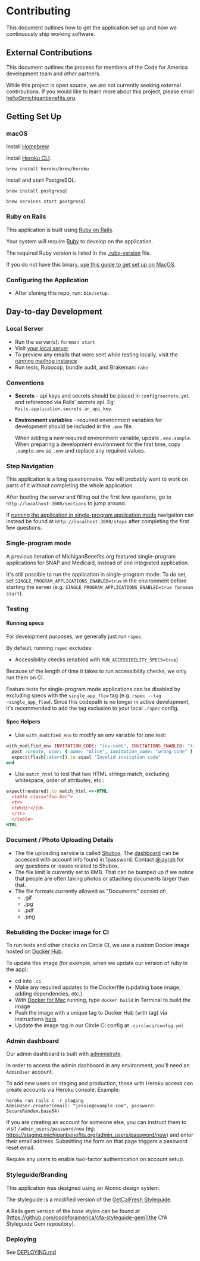 # Contributing

This document outlines how to get the application set up
and how we continuously ship working software.

## External Contributions

This document outlines the process for members of the Code for
America development team and other partners.

While this project is open source,
we are not currently seeking external contributions.
If you would like to learn more about this project,
please email <hello@michiganbenefits.org>.

## Getting Set Up

### macOS

Install [Homebrew].

Install [Heroku CLI].

`brew install heroku/brew/heroku`

Install and start PostgreSQL.

`brew install postgresql`

`brew services start postgresql`

[Homebrew]: https://brew.sh/
[Heroku CLI]: https://devcenter.heroku.com/articles/heroku-cli

### Ruby on Rails

This application is built using [Ruby on Rails].

Your system will require [Ruby] to develop on the application.

The required Ruby version is listed in the [.ruby-version](.ruby-version) file.

If you do not have this binary, [use this guide to get set up on MacOS].

[Ruby on Rails]: http://rubyonrails.org
[Ruby]: https://www.ruby-lang.org/en/
[use this guide to get set up on MacOS]: http://installfest.railsbridge.org/installfest/macintosh

### Configuring the Application

* After cloning this repo, run: `bin/setup`.

## Day-to-day Development

### Local Server

* Run the server(s): `foreman start`
* Visit [your local server](http://localhost:3000)
* To preview any emails that were sent while testing locally, visit the [running mailhog instance](http://localhost:8025/)
* Run tests, Rubocop, bundle audit, and Brakeman: `rake`

### Conventions

* **Secrets** - api keys and secrets should be placed in `config/secrets.yml` and
  referenced via Rails' secrets api. Eg: `Rails.application.secrets.an_api_key`.
* **Environment variables** - required environment variables for development should be included in the `.env` file.

    When adding a new required environment variable, update `.env.sample`. When preparing a development environment for the first time, copy `.sample.env` as `.env` and replace any required values.


### Step Navigation

This application is a long questionnaire. You will probably want to work on parts of 
it without completing the whole application.

After booting the server and filling out the first few questions,
go to `http://localhost:3000/sections` to jump around.

If [running the application in single-program application mode](#single-program-mode) 
navigation can instead be found at `http://localhost:3000/steps` after completing 
the first few questions.


### Single-program mode

A previous iteration of MichiganBenefits.org featured single-program applications 
for SNAP and Medicaid, instead of one integrated application.

It's still possible to run the application in single-program mode. To do set, set `SINGLE_PROGRAM_APPLICATIONS_ENABLED=true` in the environment before 
starting the server (e.g. `SINGLE_PROGRAM_APPLICATIONS_ENABLED=true foreman start`).

### Testing

#### Running specs

For development purposes, we generally just run `rspec`.

By default, running `rspec` excludes:

* Accessibility checks (enabled with `RUN_ACCESSIBILITY_SPECS=true`)

Because of the length of time it takes to run accessibility checks, we only run them on CI.

Feature tests for single-program mode applications can be disabled by excluding specs
with the `single_app_flow` tag (e.g. `rspec --tag ~single_app_flow`). Since this 
codepath is no longer in active development, it's recommended to add the tag exclusion 
to your local `.rspec` config.

#### Spec Helpers

* Use `with_modified_env` to modify an env variable for one test:

```ruby
with_modified_env INVITATION_CODE: "inv-code", INVITATIONS_ENABLED: "true" do
  post :create, user: { name: "Alice", invitation_code: "wrong-code" }
  expect(flash[:alert]).to equal "Invalid invitation code"
end
```

* Use `match_html` to test that two HTML strings match, excluding whitespace, order of attributes, etc.:

```ruby
expect(rendered).to match_html <<-HTML
  <table class="foo bar">
  <tr>
  <td>Hi!</td>
  </tr>
  </table>
HTML
```

### Document / Photo Uploading Details

* The file uploading service is called [Shubox]. The [dashboard] can be
accessed with account info found in 1password. Contact [@jayroh] for any
questions or issues related to Shubox.
* The file limit is currently set to 8MB. That can be bumped up if we notice
that people are often taking photos or attaching documents larger than that.
* The file formats currently allowed as "Documents" consist of:
  * .gif
  * .jpg
  * .pdf
  * .png

[Shubox]: https://shubox.io
[dashboard]: https://dashboard.shubox.io
[@jayroh]: https://github.com/jayroh

### Rebuilding the Docker image for CI

To run tests and other checks on Circle CI, we use a custom Docker image hosted on [Docker Hub](https://hub.docker.com/r/chartsockcfa/michigan-benefits-ci/).

To update this image (for example, when we update our version of ruby in the app):

* cd into `.ci`
* Make any required updates to the Dockerfile (updating base image, adding dependencies, etc.)
* With [Docker for Mac](https://www.docker.com/docker-mac) running, type `docker build` in Terminal to build the image
* Push the image with a unique tag to Docker Hub (with tag) via instructions [here](https://ropenscilabs.github.io/r-docker-tutorial/04-Dockerhub.html)
* Update the image tag in our Circle CI config at `.circleci/config.yml`


### Admin dashboard

Our admin dashboard is built with [administrate].

In order to access the admin dashboard in any environment, you'll need an
`AdminUser` account.

To add new users on staging and production, those with Heroku access can create
accounts via Heroku console. Example:

```
heroku run rails c -r staging
AdminUser.create!(email: "jessie@example.com", password: SecureRandom.base64)
```

If you are creating an account for someone else, you can instruct them to visit
`/admin_users/password/new` (eg:
https://staging.michiganbenefits.org/admin_users/password/new) and enter their
email address. Submitting the form on that page triggers a password reset email.

Require any users to enable two-factor authentication on account setup.

[administrate]: https://github.com/thoughtbot/administrate


### Styleguide/Branding
This application was designed using an Atomic design system.

The styleguide is a modified version of the [GetCalFresh Styleguide](http://demo.getcalfresh.org/styleguide).

A Rails gem version of the base styles can be found at [https://github.com/codeforamerica/cfa-styleguide-gem](the CfA Styleguide Gem repository).


### Deploying

See [DEPLOYING.md](DEPLOYING.md)
